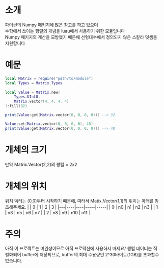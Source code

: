 # 소개
파이썬의 Numpy 패키지에 많은 참고를 하고 있으며\
수학에서 쓰이는 행렬의 개념을 luau에서 사용하기 위한 모듈입니다\
Numpy 패키지의 계산을 모방했기 때문에 선형대수에서 정의되지 않은 스칼라 덧셈을 지원합니다

# 예문
```lua
local Matrix = require("path/to/module")
local Types = Matrix.Types
    
local Value = Matrix.new(
    Types.UInt8,
    Matrix.vector(4, 4, 4, 4)
):fill(32)

print(Value:get(Matrix.vector(0, 0, 0, 0))) --> 32

Value:set(Matrix.vector(0, 0, 0, 0), 48)
print(Value:get(Matrix.vector(0, 0, 0, 0))) --> 48
```

# 개체의 크기
만약 Matrix.Vector(2,2)의 행렬 = 2x2

# 개체의 위치
위치 벡터는 (0,0)부터 시작하기 때문에, 따라서 Matix.Vector(1,1)의 위치는 아래를 참조해주세요.
|   | 0  | 1  |  2  |  3  |
|---|----|----|-----|-----|
| 0 | n0 | n1 | n2  | n3  |
| 1 | n3 | n5 | n6  | n7  |
| 2 | n8 | n9 | n10 | n11 |

# 주의
아직 이 프로젝트는 미완성이므로 아직 프로덕션에 사용하지 마세요/
행렬 데이터는 직렬화되어 buffer에 저장되므로, buffer의 최대 수용량인 2^30바이트(1GB)를 초과할수 없습니다.
